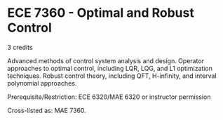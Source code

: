 # ECE 7360 - Optimal and Robust Control

3 credits

Advanced methods of control system analysis and design. Operator approaches to optimal control, including LQR, LQG, and L1 optimization techniques. Robust control theory, including QFT, H-infinity, and interval polynomial approaches.

Prerequisite/Restriction: ECE 6320/MAE 6320 or instructor permission

Cross-listed as: MAE 7360.
